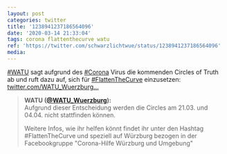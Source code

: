 ```yaml
---
layout: post
categories: twitter
title: '1238941237186564096'
date: '2020-03-14 21:33:04'
tags: corona flattenthecurve watu
ref: 'https://twitter.com/schwarzlichtwue/status/1238941237186564096'
media:
---
```

[#WATU](/t/watu) sagt aufgrund des [#Corona](/t/corona) Virus die kommenden Circles of Truth ab und ruft dazu auf, sich für [#FlattenTheCurve](/t/flattenthecurve) einzusetzen: [twitter.com/WATU_Wuerzburg…](https://twitter.com/WATU_Wuerzburg/status/1238937297560784897) 


> <b>WATU ([@WATU_Wuerzburg](https://twitter.com/WATU_Wuerzburg)):</b>  
>Aufgrund dieser Entscheidung werden die Circles am 21.03. und 04.04. nicht stattfinden können.  
>  
>Weitere Infos, wie ihr helfen könnt findet ihr unter den Hashtag #FlattenTheCurve und speziell auf Würzburg bezogen in der Facebookgruppe "Corona-Hilfe Würzburg und Umgebung"    
>  
>  

